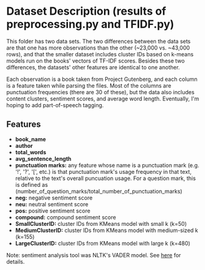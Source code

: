 # Dataset Description (results of preprocessing.py and TFIDF.py)

This folder has two data sets. The two differences between the data sets are that one has more observations than the other (~23,000 vs. ~43,000 rows), and that the smaller dataset includes cluster IDs based on k-means models run on the books' vectors of TF-IDF scores. Besides these two differences, the datasets' other features are identical to one another. 

Each observation is a book taken from Project Gutenberg, and each column is a feature taken while parsing the files. Most of the columns are punctuation frequencies (there are 30 of these), but the data also includes content clusters, sentiment scores, and average word length. Eventually, I'm hoping to add part-of-speech tagging. 

## Features 

* **book_name**
* **author**
* **total_words**
* **avg_sentence_length**
* **punctuation marks:** any feature whose name is a punctuation mark (e.g. '!', '?', '[', etc.) is that punctuation mark's usage frequency in that text, relative to the text's overall puncuation usage. For a question mark, this is defined as (number_of_question_marks/total_number_of_punctuation_marks)
* **neg:** negative sentiment score 
* **neu:** neutral sentiment score
* **pos:** positive sentiment score
* **compound:** compound sentiment score
* **SmallClusterID:** cluster IDs from KMeans model with small k (k=50)
* **MediumClusterID:** cluster IDs from KMeans model with medium-sized k (k=155)
* **LargeClusterID:** cluster IDs from KMeans model with large k (k=480)


Note: sentiment analysis tool was NLTK's VADER model. See [here](http://www.nltk.org/howto/sentiment.html) for details. 

